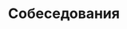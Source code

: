 ---
title: Собеседования
description: Истории из практики прохождения или проведения технических собеседований
nav_icon:
  vendor: bs
  name: people-fill
---